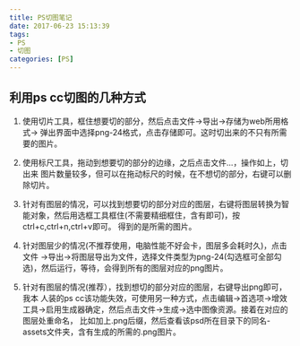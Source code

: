 ```yaml
---
title: PS切图笔记
date: 2017-06-23 15:13:39
tags:
- PS
- 切图
categories: [PS]
---
```

## 利用ps cc切图的几种方式 ##
1. 使用切片工具，框住想要切的部分，然后点击文件->导出->存储为web所用格式->
弹出界面中选择png-24格式，点击存储即可。这时切出来的不只有所需要的图片。

2. 使用标尺工具，拖动到想要切的部分的边缘，之后点击文件...，操作如上，切出来
图片数量较多，但可以在拖动标尺的时候，在不想切的部分，右键可以删除切片。

3. 针对有图层的情况，可以找到想要切的部分对应的图层，右键将图层转换为智能对象，然后用选框工具框住(不需要精细框住，含有即可)，按ctrl+c,ctrl+n,ctrl+v即可。 得到的是所需的图片。

4. 针对图层少的情况(不推荐使用，电脑性能不好会卡，图层多会耗时久)，点击文件
->导出->将图层导出为文件，选择文件类型为png-24(勾选框可全部勾选)，然后运行，等待，会得到所有的图层对应的png图片。

5. 针对有图层的情况(推荐），找到想切的部分对应的图层，右键导出png即可，我本
人装的ps cc该功能失效，可使用另一种方式，点击编辑->首选项->增效工具->启用生成器确定，然后点击文件->生成->选中图像资源。接着在对应的图层处重命名，
比如加上.png后缀，然后查看该psd所在目录下的同名-assets文件夹，含有生成的所需的.png图片。








